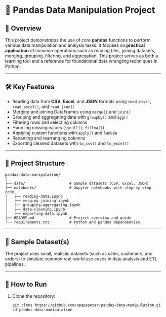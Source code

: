 # 🐼 Pandas Data Manipulation Project

## 📘 Overview
This project demonstrates the use of core **pandas** functions to perform various data manipulation and analysis tasks. It focuses on **practical application** of common operations such as reading files, joining datasets, merging, grouping, filtering, and aggregation. This project serves as both a learning tool and a reference for foundational data wrangling techniques in Python.

---

## 🛠️ Key Features
- Reading data from **CSV**, **Excel**, and **JSON** formats using `read_csv()`, `read_excel()`, and `read_json()`
- Merging and joining DataFrames using `merge()` and `join()`
- Grouping and aggregating data with `groupby()` and `agg()`
- Filtering rows and selecting columns
- Handling missing values (`isnull()`, `fillna()`)
- Applying custom functions with `apply()` and `lambda`
- Renaming and rearranging columns
- Exporting cleaned datasets with `to_csv()` and `to_excel()`

---

## 📂 Project Structure

    pandas-data-manipulation/
    │
    ├── data/                    # Sample datasets (CSV, Excel, JSON)
    ├── notebooks/               # Jupyter notebooks with step-by-step code
    │   ├── reading-data.ipynb
    │   ├── merging-joining.ipynb
    │   ├── grouping-aggregating.ipynb
    │   ├── data-cleaning.ipynb
    │   └── exporting-data.ipynb
    ├── README.md                # Project overview and guide
    └── requirements.txt         # Python and pandas dependencies

---

## 🧪 Sample Dataset(s)
The project uses small, realistic datasets (such as sales, customers, and orders) to simulate common real-world use cases in data analysis and ETL pipelines.

---

## 🚀 How to Run

1. Clone the repository:
   ```bash
   git clone https://github.com/opapapeter/pandas-data-manipulation.git
   cd pandas-data-manipulation
